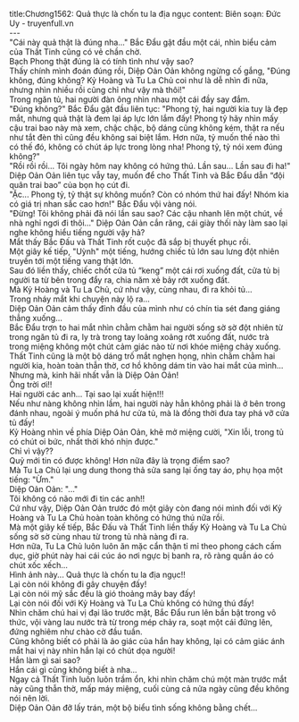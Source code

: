 title:Chương1562: Quả thực là chốn tu la địa ngục
content:
Biên soạn: Đức Uy - truyenfull.vn<br>---<br>"Cái này quả thật là đúng nha..." Bắc Đẩu gật đầu một cái, nhìn biểu cảm của Thất Tinh cũng có vẻ chần chờ.<br>Bạch Phong thật đúng là có tính tình như vậy sao?<br>Thấy chính mình đoán đúng rồi, Diệp Oản Oản không ngừng cố gắng, "Đúng không, đúng không? Kỷ Hoàng và Tu La Chủ coi như là dễ nhìn đi nữa, nhưng nhìn nhiều rồi cũng chỉ như vậy mà thôi!"<br>Trong ngăn tủ, hai người đàn ông nhìn nhau một cái đầy say đắm.<br>"Đúng không?" Bắc Đẩu gật đầu liên tục: "Phong tỷ, hai người kia tuy là đẹp mắt, nhưng quả thật là đem lại áp lực lớn lắm đấy! Phong tỷ hãy nhìn mấy cậu trai bao này mà xem, chậc chậc, bộ dáng cũng không kém, thật ra nếu như tắt đèn thì cũng đều không sai biệt lắm. Hơn nữa, tỷ muốn thế nào thì có thế đó, không có chút áp lực trong lòng nha! Phong tỷ, tỷ nói xem đúng không?"<br>"Rồi rồi rồi... Tôi ngày hôm nay không có hứng thú. Lần sau... Lần sau đi ha!" Diệp Oản Oản liên tục vẫy tay, muốn để cho Thất Tinh và Bắc Đẩu dẫn “đội quân trai bao” của bọn họ cút đi.<br>"Ặc... Phong tỷ, tỷ thật sự không muốn? Còn có nhóm thứ hai đấy! Nhóm kia có giá trị nhan sắc cao hơn!" Bắc Đẩu vội vàng nói.<br>"Đừng! Tôi không phải đã nói lần sau sao? Các cậu nhanh lên một chút, về nhà nghỉ ngơi đi thôi…" Diệp Oản Oản cắn răng, cái giày thối này làm sao lại nghe không hiểu tiếng người vậy hả?<br>Mắt thấy Bắc Đấu và Thất Tinh rốt cuộc đã sắp bị thuyết phục rồi.<br>Một giây kế tiếp, "Uỳnh" một tiếng, hướng chiếc tủ lớn sau lưng đột nhiên truyền tới một tiếng vang thật lớn.<br>Sau đó liền thấy, chiếc chốt cửa tủ “keng” một cái rơi xuống đất, cửa tủ bị người ta từ bên trong đẩy ra, chia năm xẻ bảy rớt xuống đất.<br>Mà Kỷ Hoàng và Tu La Chủ, cứ như vậy, cùng nhau, đi ra khỏi tủ...<br>Trong nháy mắt khi chuyện này lộ ra…<br>Diệp Oản Oản cảm thấy đỉnh đầu của mình như có chín tia sét đang giáng thẳng xuống…<br>Bắc Đẩu trợn to hai mắt nhìn chằm chằm hai người sống sờ sờ đột nhiên từ trong ngăn tủ đi ra, ly trà trong tay loảng xoảng rớt xuống đất, nước trà trong miệng không một chút cảm giác nào từ nơi khóe miệng chảy xuống.<br>Thất Tinh cũng là một bộ dáng trố mắt nghẹn họng, nhìn chằm chằm hai người kia, hoàn toàn thẫn thờ, cơ hồ không dám tin vào hai mắt của mình...<br>Nhưng mà, kinh hãi nhất vẫn là Diệp Oản Oản!<br>Ông trời ơi!!<br>Hai người các anh... Tại sao lại xuất hiện!!!<br>Nếu như nàng không nhìn lầm, hai người này hẳn không phải là ở bên trong đánh nhau, ngoài ý muốn phá hư cửa tủ, mà là đồng thời đưa tay phá vỡ cửa tủ đấy!<br>Kỷ Hoàng nhìn về phía Diệp Oản Oản, khẽ mở miệng cười, "Xin lỗi, trong tủ có chút oi bức, nhất thời khó nhịn được."<br>Chỉ vì vậy??<br>Quỷ mới tin có được không! Hơn nữa đây là trọng điểm sao?<br>Mà Tu La Chủ lại ung dung thong thả sửa sang lại ống tay áo, phụ họa một tiếng: "Ừm."<br>Diệp Oản Oản: "..."<br>Tôi không có não mới đi tin các anh!!<br>Cứ như vậy, Diệp Oản Oản trước đó một giây còn đang nói mình đối với Kỷ Hoàng và Tu La Chủ hoàn toàn không có hứng thú nữa rồi.<br>Mà một giây kế tiếp, Bắc Đấu và Thất Tinh liền thấy Kỷ Hoàng và Tu La Chủ sống sờ sờ cùng nhau từ trong tủ nhà nàng đi ra.<br>Hơn nữa, Tu La Chủ luôn luôn ăn mặc cẩn thận tỉ mỉ theo phong cách cấm dục, giờ phút này hai cái cúc áo nơi ngực bị banh ra, rõ ràng quần áo có chút xốc xếch...<br>Hình ảnh này... Quả thực là chốn tu la địa ngục!!<br>Lại còn nói không đi gây chuyện đấy!<br>Lại còn nói mỹ sắc đều là gió thoảng mây bay đấy!<br>Lại còn nói đối với Kỷ Hoàng và Tu La Chủ không có hứng thú đấy!<br>Nhìn chăm chú hai vị đại lão trước mặt, Bắc Đẩu run lên bần bật trong vô thức, vội vàng lau nước trà từ trong mép chảy ra, soạt một cái đứng lên, đứng nghiêm như chào cờ đầu tuần.<br>Cũng không biết có phải là ảo giác của hắn hay không, lại có cảm giác ánh mắt hai vị này nhìn hắn lại có chút dọa người!<br>Hắn làm gì sai sao?<br>Hắn cái gì cũng không biết à nha...<br>Ngay cả Thất Tinh luôn luôn trầm ổn, khi nhìn chăm chú một màn trước mắt này cũng thẫn thờ, mấp máy miệng, cuối cùng cả nửa ngày cũng đều không nói nên lời.<br>Diệp Oản Oản đỡ lấy trán, một bộ biểu tình sống không bằng chết...